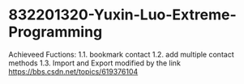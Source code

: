# 832201320-Yuxin-Luo-Extreme-Programming
Achieveed Fuctions:
1.1. bookmark contact
1.2. add multiple contact methods
1.3. Import and Export
modified by the link https://bbs.csdn.net/topics/619376104
